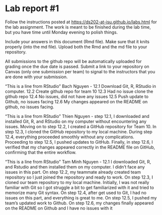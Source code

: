 
<!-- README.md is generated from README.Rmd. Please edit the README.Rmd file -->

# Lab report \#1

Follow the instructions posted at
<https://ds202-at-isu.github.io/labs.html> for the lab assignment. The
work is meant to be finished during the lab time, but you have time
until Monday evening to polish things.

Include your answers in this document (Rmd file). Make sure that it
knits properly (into the md file). Upload both the Rmd and the md file
to your repository.

All submissions to the github repo will be automatically uploaded for
grading once the due date is passed. Submit a link to your repository on
Canvas (only one submission per team) to signal to the instructors that
you are done with your submission.

“This is a line from RStudio” Bach Nguyen - 12.1 Download Git, R,
RStudio in computer. 12.2 Create github repo for team 10 12.3 Had no
issue clone the github repo 12.4 No issues, did not have any issues 12.5
Push update to Github, no issues facing 12.6 My changes appeared on the
README on github, no issues facing.

“This is a line from RStudio” Thien Nguyen - step 12.1, I downloaded and
installed Git, R, and RStudio on my computer without encountering any
issues. Moving on to step 12.2, I created a GitHub repository for Team
10. In step 12.3, I cloned the GitHub repository to my local machine.
During step 12.4, everything proceeded smoothly without any
complications. Proceeding to step 12.5, I pushed updates to GitHub.
Finally, in step 12.6, I verified that my changes appeared correctly in
the README file on GitHub, confirming that the entire workflow.

“This is a line from RStudio” Tam Minh Nguyen - 12.1 I downloaded Git,
R, and Rstudio and then installed them on my computer. I didn’t face any
issues in this part. On step 12.2, my teammate already created team
repository so I just joined the repository and ready to work. On step
12.3, I cloned our team repository to my local machine. Initially, I was
not really familiar with Git so I got struggle a bit to get familiarized
with it and tried to memorize many Git syntax. On step 12.4, after get
used to Git, I had no issues on this part, and everything is great to
me. On step 12.5, I pushed my team’s updated work to Github. On step
12.6, my changes finally appeared on the README on Github and I have no
issues with it
